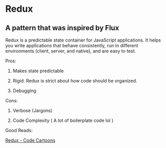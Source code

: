 # Redux

## A pattern that was inspired by Flux

Redux is a predictable state container for JavaScript applications. It helps you write applications that behave consistently, run in different environments (client, server, and native), and are easy to test.

Pros:

1) Makes state predictable

2) Rigid. Redux is strict about how code should be organized.

3) Debugging

Cons:

1) Verbose (Jargons)

2) Code Complexity ( A lot of boilerplate code lol )

Good Reads:

[Redux - Code Cartoons](https://code-cartoons.com/a-cartoon-intro-to-redux-3afb775501a6)
